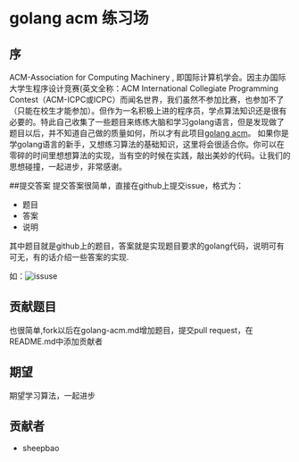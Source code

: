 # golang acm 练习场

## 序

ACM-Association for Computing Machinery , 即国际计算机学会。因主办国际大学生程序设计竞赛(英文全称：ACM International Collegiate Programming Contest（ACM-ICPC或ICPC）而闻名世界，我们虽然不参加比赛，也参加不了（只能在校生才能参加）。但作为一名积极上进的程序员，学点算法知识还是很有必要的。特此自己收集了一些题目来练练大脑和学习golang语言，但是发现做了题目以后，并不知道自己做的质量如何，所以才有此项目[golang acm](https://github.com/sheepbao/golang-acm)。
如果你是学golang语言的新手，又想练习算法的基础知识，这里将会很适合你。你可以在零碎的时间里想想算法的实现，当有空的时候在实践，敲出美妙的代码。让我们的思想碰撞，一起进步，非常感谢。

##提交答案
提交答案很简单，直接在github上提交issue，格式为：
* 题目
* 答案
* 说明

其中题目就是github上的题目，答案就是实现题目要求的golang代码，说明可有可无，有的话介绍一些答案的实现.

如：![issuse](https://github.com/sheepbao/golang-acm/blob/master/issue.png)

## 贡献题目
也很简单,fork以后在golang-acm.md增加题目，提交pull request，在README.md中添加贡献者

## 期望
期望学习算法，一起进步

## 贡献者
* sheepbao